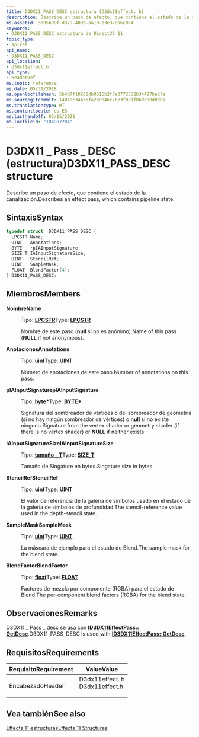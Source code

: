```yaml
---
title: D3DX11_PASS_DESC estructura (D3dx11effect. h)
description: Describe un paso de efecto, que contiene el estado de la canalización.
ms.assetid: 3695b99f-d379-403b-aa10-e3e370a6c864
keywords:
- D3DX11_PASS_DESC estructura de Direct3D 11
topic_type:
- apiref
api_name:
- D3DX11_PASS_DESC
api_location:
- d3dx11effect.h
api_type:
- HeaderDef
ms.topic: reference
ms.date: 05/31/2018
ms.openlocfilehash: 5b4d7f10268db0515b2f7e3772332b34427ba67a
ms.sourcegitcommit: 14010c34b35fa268046c7683f021f86de08ddd0a
ms.translationtype: MT
ms.contentlocale: es-ES
ms.lasthandoff: 03/15/2021
ms.locfileid: "104987204"
---
```

# <a name="d3dx11_pass_desc-structure"></a><span data-ttu-id="a8743-104">D3DX11 \_ Pass \_ DESC (estructura)</span><span class="sxs-lookup"><span data-stu-id="a8743-104">D3DX11\_PASS\_DESC structure</span></span>

<span data-ttu-id="a8743-105">Describe un paso de efecto, que contiene el estado de la canalización.</span><span class="sxs-lookup"><span data-stu-id="a8743-105">Describes an effect pass, which contains pipeline state.</span></span>

## <a name="syntax"></a><span data-ttu-id="a8743-106">Sintaxis</span><span class="sxs-lookup"><span data-stu-id="a8743-106">Syntax</span></span>


```C++
typedef struct _D3DX11_PASS_DESC {
  LPCSTR Name;
  UINT   Annotations;
  BYTE   *pIAInputSignature;
  SIZE_T IAInputSignatureSize;
  UINT   StencilRef;
  UINT   SampleMask;
  FLOAT  BlendFactor[4];
} D3DX11_PASS_DESC;
```



## <a name="members"></a><span data-ttu-id="a8743-107">Miembros</span><span class="sxs-lookup"><span data-stu-id="a8743-107">Members</span></span>

<dl> <dt>

<span data-ttu-id="a8743-108">**Nombre**</span><span class="sxs-lookup"><span data-stu-id="a8743-108">**Name**</span></span>
</dt> <dd>

<span data-ttu-id="a8743-109">Tipo: **[ **LPCSTR**](/windows/desktop/WinProg/windows-data-types)**</span><span class="sxs-lookup"><span data-stu-id="a8743-109">Type: **[**LPCSTR**](/windows/desktop/WinProg/windows-data-types)**</span></span>

</dd> <dd>

<span data-ttu-id="a8743-110">Nombre de este paso (**null** si no es anónimo).</span><span class="sxs-lookup"><span data-stu-id="a8743-110">Name of this pass (**NULL** if not anonymous).</span></span>

</dd> <dt>

<span data-ttu-id="a8743-111">**Anotaciones**</span><span class="sxs-lookup"><span data-stu-id="a8743-111">**Annotations**</span></span>
</dt> <dd>

<span data-ttu-id="a8743-112">Tipo: **[ **uint**](/windows/desktop/WinProg/windows-data-types)**</span><span class="sxs-lookup"><span data-stu-id="a8743-112">Type: **[**UINT**](/windows/desktop/WinProg/windows-data-types)**</span></span>

</dd> <dd>

<span data-ttu-id="a8743-113">Número de anotaciones de este paso.</span><span class="sxs-lookup"><span data-stu-id="a8743-113">Number of annotations on this pass.</span></span>

</dd> <dt>

<span data-ttu-id="a8743-114">**pIAInputSignature**</span><span class="sxs-lookup"><span data-stu-id="a8743-114">**pIAInputSignature**</span></span>
</dt> <dd>

<span data-ttu-id="a8743-115">Tipo: **[ **byte**](/windows/desktop/WinProg/windows-data-types)\***</span><span class="sxs-lookup"><span data-stu-id="a8743-115">Type: **[**BYTE**](/windows/desktop/WinProg/windows-data-types)\***</span></span>

</dd> <dd>

<span data-ttu-id="a8743-116">Signatura del sombreador de vértices o del sombreador de geometría (si no hay ningún sombreador de vértices) o **null** si no existe ninguno.</span><span class="sxs-lookup"><span data-stu-id="a8743-116">Signature from the vertex shader or geometry shader (if there is no vertex shader) or **NULL** if neither exists.</span></span>

</dd> <dt>

<span data-ttu-id="a8743-117">**IAInputSignatureSize**</span><span class="sxs-lookup"><span data-stu-id="a8743-117">**IAInputSignatureSize**</span></span>
</dt> <dd>

<span data-ttu-id="a8743-118">Tipo: **[ **tamaño \_ T**](/windows/desktop/WinProg/windows-data-types)**</span><span class="sxs-lookup"><span data-stu-id="a8743-118">Type: **[**SIZE\_T**](/windows/desktop/WinProg/windows-data-types)**</span></span>

</dd> <dd>

<span data-ttu-id="a8743-119">Tamaño de Singature en bytes.</span><span class="sxs-lookup"><span data-stu-id="a8743-119">Singature size in bytes.</span></span>

</dd> <dt>

<span data-ttu-id="a8743-120">**StencilRef**</span><span class="sxs-lookup"><span data-stu-id="a8743-120">**StencilRef**</span></span>
</dt> <dd>

<span data-ttu-id="a8743-121">Tipo: **[ **uint**](/windows/desktop/WinProg/windows-data-types)**</span><span class="sxs-lookup"><span data-stu-id="a8743-121">Type: **[**UINT**](/windows/desktop/WinProg/windows-data-types)**</span></span>

</dd> <dd>

<span data-ttu-id="a8743-122">El valor de referencia de la galería de símbolos usado en el estado de la galería de símbolos de profundidad.</span><span class="sxs-lookup"><span data-stu-id="a8743-122">The stencil-reference value used in the depth-stencil state.</span></span>

</dd> <dt>

<span data-ttu-id="a8743-123">**SampleMask**</span><span class="sxs-lookup"><span data-stu-id="a8743-123">**SampleMask**</span></span>
</dt> <dd>

<span data-ttu-id="a8743-124">Tipo: **[ **uint**](/windows/desktop/WinProg/windows-data-types)**</span><span class="sxs-lookup"><span data-stu-id="a8743-124">Type: **[**UINT**](/windows/desktop/WinProg/windows-data-types)**</span></span>

</dd> <dd>

<span data-ttu-id="a8743-125">La máscara de ejemplo para el estado de Blend.</span><span class="sxs-lookup"><span data-stu-id="a8743-125">The sample mask for the blend state.</span></span>

</dd> <dt>

<span data-ttu-id="a8743-126">**BlendFactor**</span><span class="sxs-lookup"><span data-stu-id="a8743-126">**BlendFactor**</span></span>
</dt> <dd>

<span data-ttu-id="a8743-127">Tipo: **[ **float**](/windows/desktop/WinProg/windows-data-types)**</span><span class="sxs-lookup"><span data-stu-id="a8743-127">Type: **[**FLOAT**](/windows/desktop/WinProg/windows-data-types)**</span></span>

</dd> <dd>

<span data-ttu-id="a8743-128">Factores de mezcla por componente (RGBA) para el estado de Blend.</span><span class="sxs-lookup"><span data-stu-id="a8743-128">The per-component blend factors (RGBA) for the blend state.</span></span>

</dd> </dl>

## <a name="remarks"></a><span data-ttu-id="a8743-129">Observaciones</span><span class="sxs-lookup"><span data-stu-id="a8743-129">Remarks</span></span>

<span data-ttu-id="a8743-130">D3DX11 \_ Pass \_ desc se usa con [**ID3DX11EffectPass:: GetDesc**](id3dx11effectpass-getdesc.md).</span><span class="sxs-lookup"><span data-stu-id="a8743-130">D3DX11\_PASS\_DESC is used with [**ID3DX11EffectPass::GetDesc**](id3dx11effectpass-getdesc.md).</span></span>

## <a name="requirements"></a><span data-ttu-id="a8743-131">Requisitos</span><span class="sxs-lookup"><span data-stu-id="a8743-131">Requirements</span></span>



| <span data-ttu-id="a8743-132">Requisito</span><span class="sxs-lookup"><span data-stu-id="a8743-132">Requirement</span></span> | <span data-ttu-id="a8743-133">Value</span><span class="sxs-lookup"><span data-stu-id="a8743-133">Value</span></span> |
|-------------------|-------------------------------------------------------------------------------------------|
| <span data-ttu-id="a8743-134">Encabezado</span><span class="sxs-lookup"><span data-stu-id="a8743-134">Header</span></span><br/> | <dl> <span data-ttu-id="a8743-135"><dt>D3dx11effect. h</dt></span><span class="sxs-lookup"><span data-stu-id="a8743-135"><dt>D3dx11effect.h</dt></span></span> </dl> |



## <a name="see-also"></a><span data-ttu-id="a8743-136">Vea también</span><span class="sxs-lookup"><span data-stu-id="a8743-136">See also</span></span>

<dl> <dt>

[<span data-ttu-id="a8743-137">Effects 11 estructuras</span><span class="sxs-lookup"><span data-stu-id="a8743-137">Effects 11 Structures</span></span>](d3d11-graphics-reference-effects11-structures.md)
</dt> </dl>

 

